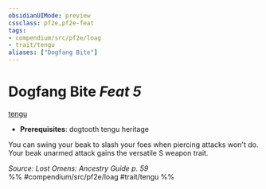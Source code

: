 ```yaml
---
obsidianUIMode: preview
cssclass: pf2e,pf2e-feat
tags:
- compendium/src/pf2e/loag
- trait/tengu
aliases: ["Dogfang Bite"]
---
```

# Dogfang Bite  *Feat 5*  
[tengu](/rules/traits/tengu-b1.md)  

- **Prerequisites**: dogtooth tengu heritage

You can swing your beak to slash your foes when piercing attacks won't do. Your beak unarmed attack gains the versatile S weapon trait.

*Source: Lost Omens: Ancestry Guide p. 59*  
%% #compendium/src/pf2e/loag #trait/tengu %%